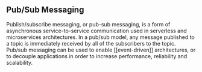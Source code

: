 ## Pub/Sub Messaging

Publish/subscribe messaging, or pub-sub messaging, is a form of asynchronous service-to-service communication used in serverless and microservices architectures. In a pub/sub model, any message published to a topic is immediately received by all of the subscribers to the topic. Pub/sub messaging can be used to enable [[event-driven]] architectures, or to decouple applications in order to increase performance, reliability and scalability.
